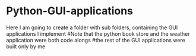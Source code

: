 # Python-GUI-applications
Here I am going to create a folder with sub folders, containing the GUI applications I implement
#Note that the python book store and the weather application were both code alongs
#the rest of the GUI applications were built only by me 
